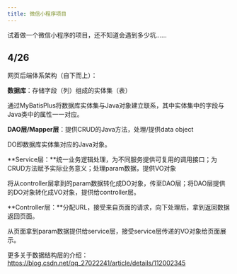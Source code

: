 ```yaml
---
title: 微信小程序项目
---
```


试着做一个微信小程序的项目，还不知道会遇到多少坑......

## 4/26

网页后端体系架构（自下而上）：

**数据库**：存储字段（列）组成的实体集（表）

通过MyBatisPlus将数据库实体集与Java对象建立联系，其中实体集中的字段与Java类中的属性一一对应。

**DAO层/Mapper层**：提供CRUD的Java方法，处理/提供data object

DO即数据库实体集对应的Java对象。

**Service层：**统一业务逻辑处理，为不同服务提供可复用的调用接口；为CRUD方法赋予实际业务意义；处理param数据，提供VO对象

将从controller层拿到的param数据转化成DO对象，传至DAO层；将DAO层提供的DO对象转化成VO对象，提供给controller层。

**Controller层：**分配URL，接受来自页面的请求，向下处理后，拿到返回数据返回页面。

从页面拿到param数据提供给service层，接受service层传递的VO对象给页面展示。



更多关于数据结构层的介绍：https://blog.csdn.net/qq_27022241/article/details/112002345